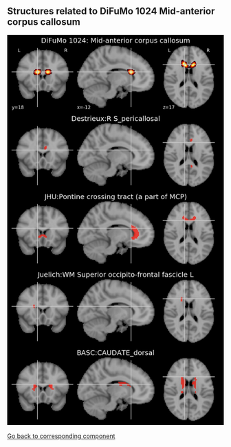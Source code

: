 


## Structures related to DiFuMo 1024 Mid-anterior corpus callosum

![43](43.jpg "Structures related to DiFuMo 1024 Mid-anterior corpus callosum")

[Go back to corresponding component](https://parietal-inria.github.io/DiFuMo/1024/html/43.html)